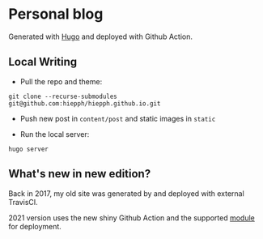 # Personal blog

Generated with [Hugo](https://gohugo.io/) and deployed with Github Action.


## Local Writing

+ Pull the repo and theme:

```
git clone --recurse-submodules git@github.com:hiepph/hiepph.github.io.git
```

+ Push new post in `content/post` and static images in `static`

+ Run the local server:

```
hugo server
```


## What's new in new edition?

Back in 2017, my old site was generated by and deployed with external TravisCI.

2021 version uses the new shiny Github Action and the supported
[module](https://github.com/peaceiris/actions-hugo) for deployment.
